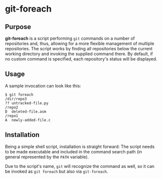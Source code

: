 git-foreach
===========


Purpose
-------

**git-foreach** is a script performing ``git`` commands on a number of
repositories and, thus, allowing for a more flexible management of
multiple repositories. The script works by finding all repositories
below the current working directory and invoking the supplied command
there. By default, if no custom command is specified, each repository's
status will be displayed.


Usage
-----

A sample invocation can look like this:

```
$ git foreach
/dir/repo3
?? untracked-file.py
/repo2
D  deleted-file.asm
/repo1
A  newly-added-file.c
```

Installation
------------

Being a simple shell script, installation is straight forward: The script needs
to be made executable and included in the command search path (in general
represented by the ``PATH`` variable).

Due to the script's name, ``git`` will recognize the command as well, so it can
be invoked as ``git foreach`` but also via ``git-foreach``.
